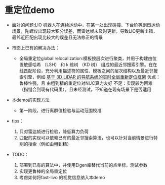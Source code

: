 # 重定位demo

* 面对的问题:LIO
  机器人在连续运动中，在某一处出现碰撞、下台阶等剧烈运动场景，陀螺仪出现较大积分误差，而雷达帧未及时更新，导致LIO更新出错，最邻近匹配出现比较大的误差且无法修正的情景

* 市面上已有的解决办法：
  * 全局重定位global relocalization:模板按层次进行聚类，并用于构建由位置敏感哈希 （LSH） 和 k 维树 （KD 树） 组成的最近邻搜索引擎。在在线匹配阶段，充分利用描述符的属性、模板之间的层次结构以及最近邻搜索引擎，例如
    [基于 3D LiDAR 的导航系统的实时全局重新定位框架](https://www.mdpi.com/1424-8220/24/19/6288)
    优点：鲁棒性强，且 由粗到精的重定位对NUC算力友好
    不足：实现较为困难（指缝合到现有代码里），且未经测试，不知道在现有场景下是否适用
* 本demo的实现方法
  * 第一阶段，进行离群值检验与运动范围校准
* tips：
  1. 只对雷达帧进行检验，降低算力负荷
  2. 匹配的实现可以依赖已有的最近邻搜索算法，也可以针对当前情景进行特别的搜索（例如由粗到精）

* TODO：
  1. 部署到已有的算法中，并使用Eigen库替代当前的点坐标，测试参数
  2. 实现更鲁棒的全局重定位
  3. 考虑如何将fast-livo 的视觉信息纳入本demo